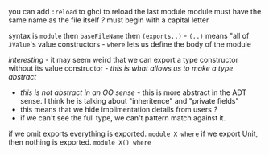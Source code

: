 you can add `:reload` to ghci to reload the last module
module must have the same name as the file itself _?_
must begin with a capital letter

syntax is `module` then `baseFileName` then `(exports..)` -  `(..)` means "all
of `JValue`'s value constructors - `where` lets us define the body of the module

_interesting_ - it may seem weird that we can export a type constructor
without its value constructor - _this is what allows us to make a type abstract_
 + _this is not abstract in an OO sense_ - this is more abstract in the ADT
   sense. I think he is talking about "inheritence" and "private fields"
 + this means that we hide implimentation details from users _?_
 + if we can't see the full type, we can't pattern match against it.

if we omit exports everything is exported. `module X where`
if we export Unit, then nothing is exported. `module X() where`



